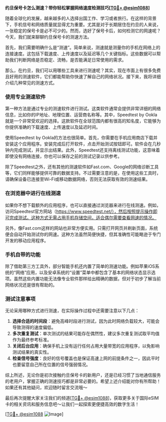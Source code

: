 **约旦保号卡怎么测速？带你轻松掌握网络速度检测技巧[[TG💪+ @esim1088](https://t.me/s/esim1088)]**

随着全球化的发展，越来越多的人选择出国工作、学习或者旅行。在这样的背景下，手机信号和网络质量就显得尤为重要。尤其是对于长期居住在约旦的人来说，一张稳定的保号卡是必不可少的。然而，选好了保号卡后，如何检测它的网速呢？今天，我们就来聊聊约旦保号卡的测速方法。

首先，我们需要明确什么是“测速”。简单来说，测速就是测量你的手机在网络上的连接速度。这包括下载速度、上传速度以及延迟等几个关键指标。这些数据可以帮助我们判断网络是否稳定、流畅，是否能满足日常使用的需求。

那么，在约旦，我们可以用哪些工具来进行测速呢？其实，现在市面上有很多免费且好用的测速软件，它们都能帮助你快速了解自己的网络状况。接下来，我将详细介绍几种常见的测速方式。

### 使用专业测速软件

第一种方法是通过专业的测速软件进行测试。这类软件通常会提供非常详细的网络信息，比如你的IP地址、地理位置、运营商名称等。其中，Speedtest by Ookla就是一个非常受欢迎的选择。这款软件在全球范围内都有很高的知名度，它能够为你提供准确的下载速度、上传速度以及延迟时间。

使用Speedtest by Ookla的方法也很简单。首先，你需要在手机应用商店下载并安装这个应用程序。安装完成后打开软件，点击开始测试按钮即可。软件会在几秒钟内完成测试，并显示出结果。此外，Speedtest还支持离线测试功能，这意味着即使没有网络连接，你也可以保存之前的测试记录以供参考。

除了Speedtest之外，还有其他的测速软件如Fast.com、Google的网络诊断工具等，它们同样能够提供可靠的数据支持。不过需要注意的是，在使用这些工具时，请确保设备已连接至Wi-Fi或移动数据网络，否则无法获取有效的测速结果。

### 在浏览器中进行在线测速

如果你不想下载额外的应用程序，也可以直接通过浏览器来进行在线测速。例如，访问Speedtest官方网站（https://www.speedtest.net/），然后按照提示操作即可完成测试。这种方式无需占用手机存储空间，适合偶尔需要查看网速的情况。

另外，像Fast.com这样的网站也非常方便实用。只需打开网页并刷新页面，系统便会自动开始测试你的网速。这种方法虽然简便快捷，但其准确性可能略逊于专门开发的移动应用程序。

### 手机自带的功能

除了借助第三方工具外，部分智能手机还内置了简单的测速功能。例如苹果iOS系统的“网络”应用，以及安卓系统的“设置”菜单中都包含了基本的网络状态显示选项。虽然这些内置功能无法像专业软件那样给出精确的数据，但对于初步了解当前网络状况还是很有帮助的。

### 测试注意事项

无论采用哪种方式进行测速，在实际操作过程中还需要注意以下几点：

1. **选择合适的时间段**：避免高峰时段进行测试，因为此时网络负载较大，可能会导致测得的速度偏低。
2. **多次重复测试**：单次测试的结果可能存在偶然性，建议多次重复测试取平均值作为最终参考标准。
3. **关闭后台应用**：确保手机上没有运行任何占用大量带宽的应用程序，以免影响测试结果的真实性。
4. **检查信号强度**：良好的信号覆盖也是保证高速上网的前提条件之一，因此平时也要留意自己所在位置的信号强弱情况。

综上所述，无论你是初次接触约旦保号卡的新用户，还是已经习惯了当地通信服务的老用户，掌握正确的测速技巧都是非常必要的。希望上述介绍能对你有所帮助！如果还有其他疑问，欢迎随时留言交流哦～

最后再次提醒大家关注我们的频道[[TG💪+ @esim1088](https://t.me/s/esim1088)]，获取更多关于国际eSIM卡的相关资讯和服务信息吧～让我们一起探索更便捷高效的数字生活！

[[TG💪+ @esim1088](https://t.me/s/esim1088) ![Image](https://i.postimg.cc/4NQfJmqS/Snipaste-2025-05-13-00-14-12.png)]
